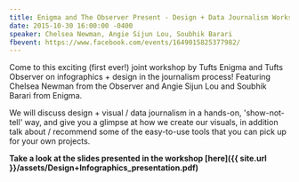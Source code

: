 ```yaml
---
title: Enigma and The Observer Present - Design + Data Journalism Workshop!
date: 2015-10-30 16:00:00 -0400
speaker: Chelsea Newman, Angie Sijun Lou, Soubhik Barari
fbevent: https://www.facebook.com/events/1649015825377982/
---
```


Come to this exciting (first ever!) joint workshop by Tufts Enigma and Tufts Observer on infographics + design in the journalism process! Featuring Chelsea Newman from the Observer and Angie Sijun Lou and Soubhik Barari from Enigma.

We will discuss design + visual / data journalism in a hands-on, 'show-not-tell' way, and give you a glimpse at how we create our visuals, in addition talk about / recommend some of the easy-to-use tools that you can pick up for your own projects.

**Take a look at the slides presented in the workshop [here]({{ site.url }}/assets/Design+Infographics_presentation.pdf)**
